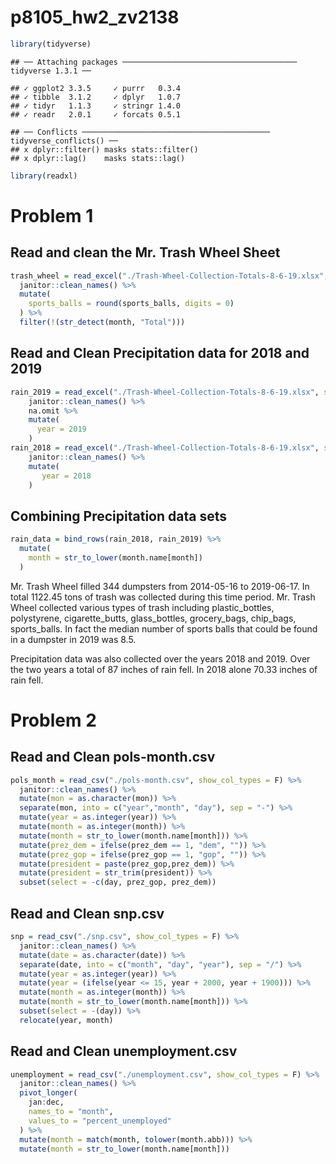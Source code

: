 p8105\_hw2\_zv2138
================

``` r
library(tidyverse)
```

    ## ── Attaching packages ─────────────────────────────────────── tidyverse 1.3.1 ──

    ## ✓ ggplot2 3.3.5     ✓ purrr   0.3.4
    ## ✓ tibble  3.1.2     ✓ dplyr   1.0.7
    ## ✓ tidyr   1.1.3     ✓ stringr 1.4.0
    ## ✓ readr   2.0.1     ✓ forcats 0.5.1

    ## ── Conflicts ────────────────────────────────────────── tidyverse_conflicts() ──
    ## x dplyr::filter() masks stats::filter()
    ## x dplyr::lag()    masks stats::lag()

``` r
library(readxl)
```

# Problem 1

## Read and clean the Mr. Trash Wheel Sheet

``` r
trash_wheel = read_excel("./Trash-Wheel-Collection-Totals-8-6-19.xlsx", sheet = 1, range = "A2:N408") %>% 
  janitor::clean_names() %>% 
  mutate(
    sports_balls = round(sports_balls, digits = 0)
  ) %>% 
  filter(!(str_detect(month, "Total")))
```

## Read and Clean Precipitation data for 2018 and 2019

``` r
rain_2019 = read_excel("./Trash-Wheel-Collection-Totals-8-6-19.xlsx", sheet = 4, range = "A2:B14") %>% 
    janitor::clean_names() %>% 
    na.omit %>% 
    mutate(
      year = 2019
    )
rain_2018 = read_excel("./Trash-Wheel-Collection-Totals-8-6-19.xlsx", sheet = 5, range = "A2:B14",) %>% 
    janitor::clean_names() %>% 
    mutate(
       year = 2018
    )
```

## Combining Precipitation data sets

``` r
rain_data = bind_rows(rain_2018, rain_2019) %>% 
  mutate(
    month = str_to_lower(month.name[month])
  )
```

Mr. Trash Wheel filled 344 dumpsters from 2014-05-16 to 2019-06-17. In
total 1122.45 tons of trash was collected during this time period.
Mr. Trash Wheel collected various types of trash including
plastic\_bottles, polystyrene, cigarette\_butts, glass\_bottles,
grocery\_bags, chip\_bags, sports\_balls. In fact the median number of
sports balls that could be found in a dumpster in 2019 was 8.5.

Precipitation data was also collected over the years 2018 and 2019. Over
the two years a total of 87 inches of rain fell. In 2018 alone 70.33
inches of rain fell.

# Problem 2

## Read and Clean pols-month.csv

``` r
pols_month = read_csv("./pols-month.csv", show_col_types = F) %>% 
  janitor::clean_names() %>% 
  mutate(mon = as.character(mon)) %>% 
  separate(mon, into = c("year","month", "day"), sep = "-") %>% 
  mutate(year = as.integer(year)) %>% 
  mutate(month = as.integer(month)) %>% 
  mutate(month = str_to_lower(month.name[month])) %>% 
  mutate(prez_dem = ifelse(prez_dem == 1, "dem", "")) %>% 
  mutate(prez_gop = ifelse(prez_gop == 1, "gop", "")) %>% 
  mutate(president = paste(prez_gop,prez_dem)) %>% 
  mutate(president = str_trim(president)) %>% 
  subset(select = -c(day, prez_gop, prez_dem))
```

## Read and Clean snp.csv

``` r
snp = read_csv("./snp.csv", show_col_types = F) %>% 
  janitor::clean_names() %>% 
  mutate(date = as.character(date)) %>% 
  separate(date, into = c("month", "day", "year"), sep = "/") %>% 
  mutate(year = as.integer(year)) %>% 
  mutate(year = (ifelse(year <= 15, year + 2000, year + 1900))) %>% 
  mutate(month = as.integer(month)) %>%
  mutate(month = str_to_lower(month.name[month])) %>% 
  subset(select = -(day)) %>% 
  relocate(year, month)
```

## Read and Clean unemployment.csv

``` r
unemployment = read_csv("./unemployment.csv", show_col_types = F) %>% 
  janitor::clean_names() %>% 
  pivot_longer(
    jan:dec,
    names_to = "month", 
    values_to = "percent_unemployed"
  ) %>% 
  mutate(month = match(month, tolower(month.abb))) %>% 
  mutate(month = str_to_lower(month.name[month]))
```
